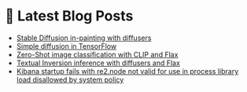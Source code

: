 # 📩 Latest Blog Posts
<!-- BLOG-POST-LIST:START -->
- [Stable Diffusion in-painting with diffusers](https://dzlab.github.io/notebooks/pytorch/vision/diffusion/2022/12/31/Stable_Diffusion_In_painting.html)
- [Simple diffusion in TensorFlow](https://dzlab.github.io/notebooks/tensorflow/vision/diffusion/2022/12/30/Simple_diffusion_TF.html)
- [Zero-Shot image classification with CLIP and Flax](https://dzlab.github.io/notebooks/flax/vision/classification/2022/12/26/Zero_Shot_CLIP.html)
- [Textual Inversion inference with diffusers and Flax](https://dzlab.github.io/notebooks/flax/vision/diffusion/2022/12/24/Stable_Diffusion_Textual_Inversion.html)
- [Kibana startup fails with re2.node not valid for use in process library load disallowed by system policy](https://dzlab.github.io/2022/12/21/kibana-issue/)
<!-- BLOG-POST-LIST:END -->
